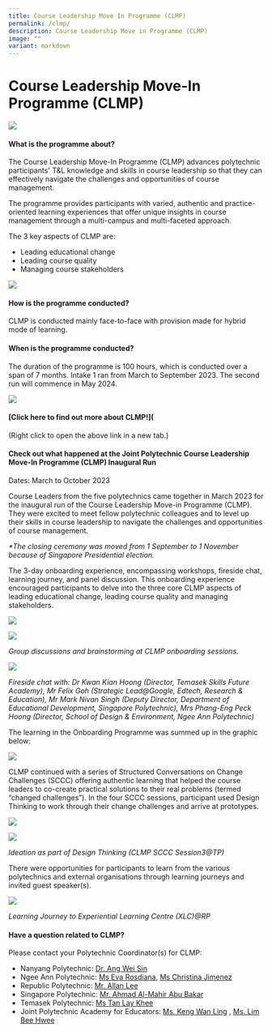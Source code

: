 ```yaml
---
title: Course Leadership Move In Programme (CLMP)
permalink: /clmp/
description: Course Leadership Move in Programme (CLMP)
image: ""
variant: markdown
---
```

# Course Leadership Move-In Programme (CLMP)

![](/images/53753385_ml.jpg)

#### What is the programme about?

The Course Leadership Move-In Programme (CLMP) advances polytechnic participants' T&L knowledge and skills in course leadership so that they can effectively navigate the challenges and opportunities of course management.

The programme provides participants with varied, authentic and practice-oriented learning experiences that offer unique insights in course management through a multi-campus and multi-faceted approach.

The 3 key aspects of CLMP are:
* Leading educational change
* Leading course quality
* Managing course stakeholders

![](/images/microsoftteams-image%20(6).png)

#### How is the programme conducted?

CLMP is conducted mainly face-to-face with provision made for hybrid mode of learning.

#### When is the programme conducted?

The duration of the programme is 100 hours, which is conducted over a span of 7 months. Intake 1 ran from March to September 2023. The second run will commence in May 2024. 

![](/images/microsoftteams-image%20(7).png)

#### [Click here to find out more about CLMP!]([](/files/clmp%20programme%20information_%20nov%202023.pdf)
(Right click to open the above link in a new tab.)

#### Check out what happened at the Joint Polytechnic Course Leadership Move-In Programme (CLMP) Inaugural Run 

Dates: March to October 2023

Course Leaders from the five polytechnics came together in March 2023 for the inaugural run of the Course Leadership Move-in Programme (CLMP). They were excited to meet fellow polytechnic colleagues and to level up their skills in course leadership to navigate the challenges and opportunities of course management. 


_*The closing ceremony was moved from 1 September to 1 November because of Singapore Presidential election._

The 3-day onboarding experience, encompassing workshops, fireside chat, learning journey, and panel discussion. This onboarding experience encouraged participants to delve into the three core CLMP aspects of leading educational change, leading course quality and managing stakeholders. 

![](/images/img_7970.jpg)

![](/images/20230322_151302.jpg)

_Group discussions and brainstorming at CLMP onboarding sessions._

![](/images/img_9990.jpg)

_Fireside chat with: Dr Kwan Kian Hoong (Director, Temasek Skills Future Academy), Mr Felix Goh (Strategic Lead@Google, Edtech, Research & Education), Mr Mark Nivan Singh (Deputy Director, Department of Educational Development, Singapore Polytechnic), Mrs Phang-Eng Peck Hoong (Director, School of Design & Environment, Ngee Ann Polytechnic)_

The learning in the Onboarding Programme was summed up in the graphic below: 

![](/images/rp_clmp_28mar.jpg)

CLMP continued with a series of Structured Conversations on Change Challenges (SCCC) offering authentic learning that helped the course leaders to co-create practical solutions to their real problems (termed “changed challenges”). In the four SCCC sessions, participant used Design Thinking to work through their change challenges and arrive at prototypes. 

![](/images/20230707_135030.jpg)

![](/images/20230707_144626.jpg)

_Ideation as part of Design Thinking (CLMP SCCC Session3@TP)_

There were opportunities for participants to learn from the various polytechnics and external organisations through learning journeys and invited guest speaker(s).
 
![](/images/img_0024.jpg)
 
_Learning Journey to Experiential Learning Centre (XLC)@RP_


#### Have a question related to CLMP?

Please contact your Polytechnic Coordinator(s) for CLMP:

* Nanyang Polytechnic: [Dr. Ang Wei Sin](mailto:ang_wei_sin@nyp.edu.sg)
* Ngee Ann Polytechnic: [Ms Eva Rosdiana](mailto:eva_rosdiana@np.edu.sg), [Ms Christina Jimenez](mailto:christina_jimenez@np.edu.sg)
* Republic Polytechnic: [Mr. Allan Lee](mailto:allan_lee@rp.edu.sg)
* Singapore Polytechnic: [Mr. Ahmad Al-Mahir Abu Bakar](mailto:ahmad_al-mahir_abu_bakar@sp.edu.sg)
* Temasek Polytechnic: [Ms Tan Lay Khee](mailto:tan_lay_khee@tp.edu.sg)
* Joint Polytechnic Academy for Educators: [Ms. Keng Wan Ling](mailto:keng_wan_ling@tp.edu.sg) , [Ms. Lim Bee Hwee](mailto:lim_bee_hwee@rp.edu.sg)